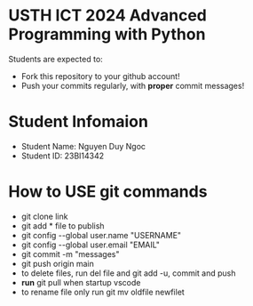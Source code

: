 USTH ICT 2024 Advanced Programming with Python
=====================================================

Students are expected to:
* Fork this repository to your github account!
* Push your commits regularly, with **proper** commit messages!


Student Infomaion
=========================

* Student Name: Nguyen Duy Ngoc
* Student ID: 23BI14342

How to USE git commands
========================
* git clone link 
* git add * file to publish
* git config --global user.name "USERNAME"
* git config --global user.email "EMAIL"
* git commit -m "messages"
* git push origin main
* to delete files, run del file and git add -u, commit and push
* **run** git pull when startup vscode
* to rename file only run git mv oldfile newfilet